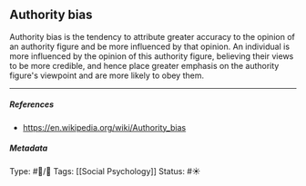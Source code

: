 ## Authority bias  # 

Authority bias is the tendency to attribute greater accuracy to the opinion of an authority figure and be more influenced by that opinion. An individual is more influenced by the opinion of this authority figure, believing their views to be more credible, and hence place greater emphasis on the authority figure's viewpoint and are more likely to obey them.

___

##### References

- https://en.wikipedia.org/wiki/Authority_bias

##### Metadata

Type: #🔵/🔵 
Tags: [[Social Psychology]] 
Status: #☀️ 